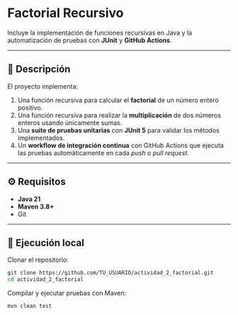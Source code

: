 # Factorial Recursivo

Incluye la implementación de funciones recursivas en Java y la automatización de pruebas con **JUnit** y **GitHub Actions**.  

---

## 📌 Descripción
El proyecto implementa:

1. Una función recursiva para calcular el **factorial** de un número entero positivo.  
2. Una función recursiva para realizar la **multiplicación** de dos números enteros usando únicamente sumas.  
3. Una **suite de pruebas unitarias** con **JUnit 5** para validar los métodos implementados.  
4. Un **workflow de integración continua** con GitHub Actions que ejecuta las pruebas automáticamente en cada *push* o *pull request*.  

---

## ⚙️ Requisitos
- **Java 21** 
- **Maven 3.8+**  
- Git  

---

## 🚀 Ejecución local

Clonar el repositorio:

```bash
git clone https://github.com/TU_USUARIO/actividad_2_factorial.git
cd actividad_2_factorial
```

Compilar y ejecutar pruebas con Maven:
```bash
mvn clean test
```
